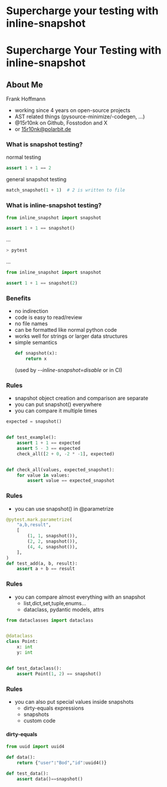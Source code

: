 [comment]: # (Set the theme:)
[comment]: # (THEME = league)
[comment]: # (CODE_THEME = base16/zenburn)


# Supercharge your testing with inline-snapshot
# Supercharge Your Testing with inline-snapshot

[comment]: # (!!!)

## About Me

Frank Hoffmann

* working since 4 years on open-source projects
* AST related things (pysource-minimize/-codegen, ...)
* @15r10nk on Github, Fosstodon and X
* or 15r10nk@polarbit.de

[comment]: # (!!!)

### What is snapshot testing?

normal testing
``` python
assert 1 + 1 == 2
```

general snapshot testing
``` python
match_snapshot(1 + 1)  # 2 is written to file
```

[comment]: # (!!!)

### What is inline-snapshot testing?

``` python
from inline_snapshot import snapshot

assert 1 + 1 == snapshot()
```

...
``` bash
> pytest
```

...
``` python
from inline_snapshot import snapshot

assert 1 + 1 == snapshot(2)
```

[comment]: # (!!!)

### Benefits

* no indirection
* code is easy to read/review
* no file names
* can be formatted like normal python code
* works well for strings or larger data structures
* simple semantics
    ``` python
    def snapshot(x):
        return x
    ```
  (used by *-\-inline-snapshot=disable* or in CI)

[comment]: # (!!!)

### Rules

* snapshot object creation and comparison are separate
* you can put snapshot() everywhere
* you can compare it multiple times

``` python
expected = snapshot()


def test_example():
    assert 1 + 1 == expected
    assert 5 - 3 == expected
    check_all([2 + 0, -2 * -1], expected)


def check_all(values, expected_snapshot):
    for value in values:
        assert value == expected_snapshot
```

[comment]: # (!!!)

### Rules

* you can use  snapshot() in @parametrize

``` python
@pytest.mark.parametrize(
    "a,b,result",
    [
        (1, 1, snapshot()),
        (2, 2, snapshot()),
        (4, 4, snapshot()),
    ],
)
def test_add(a, b, result):
    assert a + b == result
```


[comment]: # (!!!)

### Rules

* you can compare almost everything with an snapshot
  * list,dict,set,tuple,enums...
  * dataclass, pydantic models, attrs

``` python
from dataclasses import dataclass


@dataclass
class Point:
    x: int
    y: int


def test_dataclass():
    assert Point(1, 2) == snapshot()
```

[comment]: # (!!!)

### Rules

* you can also put special values inside snapshots
  * dirty-equals expressions
  * snapshots
  * custom code

[comment]: # (!!!)

#### dirty-equals

``` python
from uuid import uuid4

def data():
    return {"user":"Bod","id":uuid4()}

def test_data():
    assert data()==snapshot()
```



